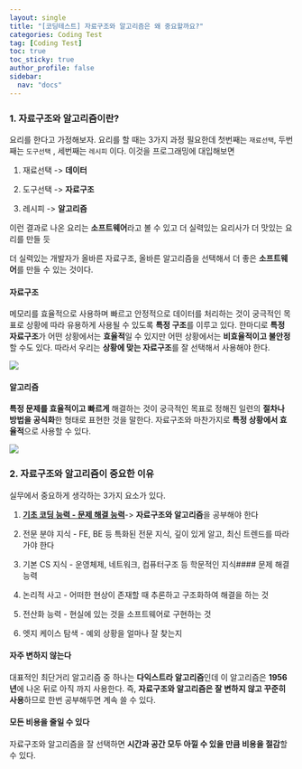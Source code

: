 ```yaml
---
layout: single
title: "[코딩테스트] 자료구조와 알고리즘은 왜 중요할까요?"
categories: Coding Test
tag: [Coding Test]
toc: true
toc_sticky: true
author_profile: false
sidebar:
  nav: "docs"
---
```


### 1. 자료구조와 알고리즘이란?

요리를 한다고 가정해보자. 요리를 할 때는 3가지 과정 필요한데 첫번째는 `재료선택`, 두번째는 `도구선택` , 세번째는 `레시피` 이다. 이것을 프로그래밍에 대입해보면

1. 재료선택 -> **데이터**

2. 도구선택 -> **자료구조**

3. 레시피 -> **알고리즘**

이런 결과로 나온 요리는 **소프트웨어**라고 볼 수 있고 더 실력있는 요리사가 더 맛있는 요리를 만들 듯

더 실력있는 개발자가 올바른 자료구조, 올바른 알고리즘을 선택해서 더 좋은 **소프트웨어**를 만들 수 있는 것이다.

#### 자료구조

메모리를 효율적으로 사용하며 빠르고 안정적으로 데이터를 처리하는 것이 궁극적인 목표로 상황에 따라 유용하게 사용될 수 있도록 **특정 구조**를 이루고 있다. 한마디로 **특정 자료구조**가 어떤 상황에서는 **효율적**일 수 있지만 어떤 상황에서는 **비효율적이고 불안정**할 수도 있다. 따라서 우리는 **상황에 맞는 자료구조**를 잘 선택해서 사용해야 한다.

![](/Users/monstazo/Library/Application%20Support/marktext/images/2023-03-06-11-08-33-image.png)

#### 알고리즘

**특정 문제를 효율적이고 빠르게** 해결하는 것이 궁극적인 목표로 정해진 일련의 **절차나 방법을 공식화**한 형태로 표현한 것을 말한다. 자료구조와 마찬가지로 **특정 상황에서 효율적**으로 사용할 수 있다.

![](/Users/monstazo/Library/Application%20Support/marktext/images/2023-03-06-11-10-01-image.png)

### 2. 자료구조와 알고리즘이 중요한 이유

실무에서 중요하게 생각하는 3가지 요소가 있다.

1. <u>**기초 코딩 능력 - 문제 해결 능력**</u>-> **자료구조와 알고리즘**을 공부해야 한다

2. 전문 분야 지식 - FE, BE 등 특화된 전문 지식, 깊이 있게 알고, 최신 트렌드를 따라가야 한다

3. 기본 CS 지식 - 운영체제, 네트워크, 컴퓨터구조 등 학문적인 지식#### 문제 해결 능력

4. 논리적 사고 - 어떠한 현상이 존재할 때 추론하고 구조화하여 해결을 하는 것

5. 전산화 능력 - 현실에 있는 것을 소프트웨어로 구현하는 것

6. 엣지 케이스 탐색 - 예외 상황을 얼마나 잘 찾는지

#### 자주 변하지 않는다

대표적인 최단거리 알고리즘 중 하나는 **다익스트라 알고리즘**인데 이 알고리즘은 **1956년**에 나온 뒤로 아직 까지 사용한다. 즉, **자료구조와 알고리즘은 잘 변하지 않고 꾸준히 사용**하므로 한번 공부해두면 계속 쓸 수 있다.

#### 모든 비용을 줄일 수 있다

자료구조와 알고리즘을 잘 선택하면 **시간과 공간 모두 아낄 수 있을 만큼 비용을 절감**할 수 있다.
